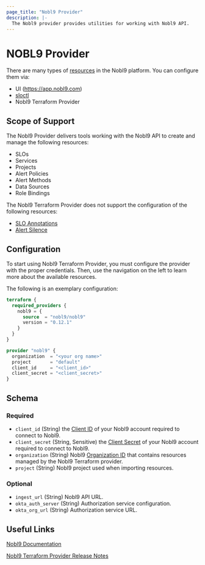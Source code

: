 ```yaml
---
page_title: "Nobl9 Provider"
description: |-
  The Nobl9 provider provides utilities for working with Nobl9 API.
---
```


# NOBL9 Provider

There are many types of [resources](https://docs.nobl9.com/#using-resources-in-nobl9) in the Nobl9 platform. You can configure them via:
- UI (https://app.nobl9.com)
- [sloctl](https://docs.nobl9.com/sloctl-user-guide/)
- Nobl9 Terraform Provider

## Scope of Support

The Nobl9 Provider delivers tools working with the Nobl9 API to create and manage the following resources:
- SLOs
- Services
- Projects
- Alert Policies
- Alert Methods
- Data Sources
- Role Bindings

The Nobl9 Terraform Provider does not support the configuration of the following resources:
- [SLO Annotations](https://docs.nobl9.com/Features/SLO_Annotations/)
- [Alert Silence](https://docs.nobl9.com/Alerting/Alert_silence/)

## Configuration

To start using Nobl9 Terraform Provider, you must configure the provider with the proper credentials. Then, use the navigation on the left to learn more about the available resources.

The following is an exemplary configuration:

```terraform
terraform {
  required_providers {
    nobl9 = {
      source  = "nobl9/nobl9"
      version = "0.12.1"
    }
  }
}

provider "nobl9" {
  organization  = "<your org name>"
  project       = "default"
  client_id     = "<client_id>"
  client_secret = "<client_secret>"
}
```

<!-- schema generated by tfplugindocs -->
## Schema

### Required

- `client_id` (String) the [Client ID](https://docs.nobl9.com/sloctl-user-guide/#configuration) of your Nobl9 account required to connect to Nobl9.
- `client_secret` (String, Sensitive) the [Client Secret](https://docs.nobl9.com/sloctl-user-guide/#configuration) of your Nobl9 account required to connect to Nobl9.
- `organization` (String) Nobl9 [Organization ID](https://docs.nobl9.com/API_Documentation/api-endpoints-for-slo-annotations/#common-headers) that contains resources managed by the Nobl9 Terraform provider.
- `project` (String) Nobl9 project used when importing resources.

### Optional

- `ingest_url` (String) Nobl9 API URL.
- `okta_auth_server` (String) Authorization service configuration.
- `okta_org_url` (String) Authorization service URL.

## Useful Links

[Nobl9 Documentation](https://docs.nobl9.com/)

[Nobl9 Terraform Provider Release Notes](https://github.com/nobl9/terraform-provider-nobl9/releases)